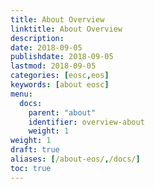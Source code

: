 ```yaml
---
title: About Overview
linktitle: About Overview
description:
date: 2018-09-05
publishdate: 2018-09-05
lastmod: 2018-09-05
categories: [eosc,eos]
keywords: [about eosc]
menu:
  docs:
    parent: "about"
    identifier: overview-about
    weight: 1
weight: 1
draft: true
aliases: [/about-eos/,/docs/]
toc: true
---
```


